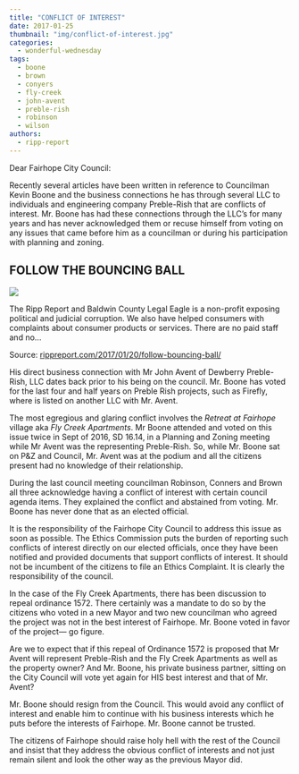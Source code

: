```yaml
---
title: "CONFLICT OF INTEREST"
date: 2017-01-25
thumbnail: "img/conflict-of-interest.jpg"
categories: 
  - wonderful-wednesday
tags: 
  - boone
  - brown
  - conyers
  - fly-creek
  - john-avent
  - preble-rish
  - robinson
  - wilson
authors: 
  - ripp-report
---
```


Dear Fairhope City Council:

Recently several articles have been written in reference to Councilman Kevin Boone and the business connections he has through several LLC to individuals and engineering company Preble-Rish that are conflicts of interest. Mr. Boone has had these connections through the LLC’s for many years and has never acknowledged them or recuse himself from voting on any issues that came before him as a councilman or during his participation with planning and zoning.

## FOLLOW THE BOUNCING BALL

![](https://cdn.rippreport.com/ball1.jpg)

The Ripp Report and Baldwin County Legal Eagle is a non-profit exposing political and judicial corruption. We also have helped consumers with complaints about consumer products or services. There are no paid staff and no...

Source: [rippreport.com/2017/01/20/follow-bouncing-ball/](https://rippreport.com/follow-bouncing-ball/)

His direct business connection with Mr John Avent of Dewberry Preble-Rish, LLC dates back prior to his being on the council. Mr. Boone has voted for the last four and half years on Preble Rish projects, such as Firefly, where is listed on another LLC with Mr. Avent.

The most egregious and glaring conflict involves the _Retreat at Fairhope_ village aka _Fly Creek Apartments_. Mr Boone attended and voted on this issue twice in Sept of 2016, SD 16.14, in a Planning and Zoning meeting while Mr Avent was the representing Preble-Rish. So, while Mr. Boone sat on P&Z and Council, Mr. Avent was at the podium and all the citizens present had no knowledge of their relationship.

During the last council meeting councilman Robinson, Conners and Brown all three acknowledge having a conflict of interest with certain council agenda items. They explained the conflict and abstained from voting. Mr. Boone has never done that as an elected official.

It is the responsibility of the Fairhope City Council to address this issue as soon as possible. The Ethics Commission puts the burden of reporting such conflicts of interest directly on our elected officials, once they have been notified and provided documents that support conflicts of interest. It should not be incumbent of the citizens to file an Ethics Complaint. It is clearly the responsibility of the council.

In the case of the Fly Creek Apartments, there has been discussion to repeal ordinance 1572. There certainly was a mandate to do so by the citizens who voted in a new Mayor and two new councilman who agreed the project was not in the best interest of Fairhope. Mr. Boone voted in favor of the project— go figure.

Are we to expect that if this repeal of Ordinance 1572 is proposed that Mr Avent will represent Preble-Rish and the Fly Creek Apartments as well as the property owner? And Mr. Boone, his private business partner, sitting on the City Council will vote yet again for HIS best interest and that of Mr. Avent?

Mr. Boone should resign from the Council. This would avoid any conflict of interest and enable him to continue with his business interests which he puts before the interests of Fairhope. Mr. Boone cannot be trusted.

The citizens of Fairhope should raise holy hell with the rest of the Council and insist that they address the obvious conflict of interests and not just remain silent and look the other way as the previous Mayor did.
